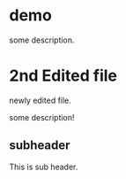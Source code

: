 # demo

some description.

# 2nd Edited file
newly edited file.

some description!

## subheader

This is sub header.
